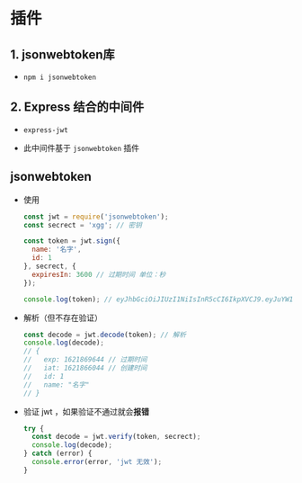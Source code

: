 # 插件

## 1. jsonwebtoken库

+ `npm i jsonwebtoken`

## 2. Express 结合的中间件

+ `express-jwt`

+ 此中间件基于 `jsonwebtoken` 插件

## jsonwebtoken

+ 使用

  ```javascript
  const jwt = require('jsonwebtoken');
  const secrect = 'xgg'; // 密钥

  const token = jwt.sign({
    name: '名字',
    id: 1
  }, secrect, {
    expiresIn: 3600 // 过期时间 单位：秒
  });

  console.log(token); // eyJhbGciOiJIUzI1NiIsInR5cCI6IkpXVCJ9.eyJuYW1lIjoi5ZCN5a2XIiwiaWQiOjEsImlhdCI6MTYyMTg2NjA0NCwiZXhwIjoxNjIxODY5NjQ0fQ.V9sgr5qYiI9-J5VYIPbjU1KZ95a0ZdOJtZxEpQ8QYN8
  ```

+ 解析（但不存在验证）

  ```javascript
  const decode = jwt.decode(token); // 解析
  console.log(decode);
  // {
  //   exp: 1621869644 // 过期时间
  //   iat: 1621866044 // 创建时间
  //   id: 1
  //   name: "名字"
  // }
  ```

+ 验证 jwt ，如果验证不通过就会**报错**

  ```javascript
  try {
    const decode = jwt.verify(token, secrect);
    console.log(decode);
  } catch (error) {
    console.error(error, 'jwt 无效');
  }
  ```
